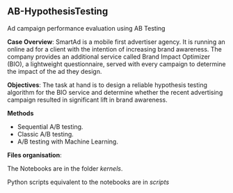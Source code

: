 ## AB-HypothesisTesting
 Ad campaign performance evaluation using AB Testing
 
**Case Overview**:
SmartAd is a mobile first advertiser agency. It is running an online ad for a client with the intention of increasing brand awareness. 
The company provides an additional service called Brand Impact Optimizer (BIO), a lightweight questionnaire, served with every campaign to determine the impact of the ad they design. 

**Objectives**:
The task at hand is to design a reliable hypothesis testing algorithm for the BIO service and determine whether the recent advertising campaign resulted in significant lift in brand awareness.

**Methods**
* Sequential A/B testing.
* Classic A/B testing.
* A/B testing with Machine Learning.

**Files organisation**:

The Notebooks are in the folder *kernels*.

Python scripts equivalent to the notebooks are in *scripts*



